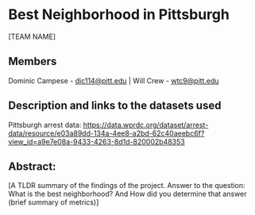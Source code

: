 # Best Neighborhood in Pittsburgh
[TEAM NAME]
## Members
Dominic Campese - djc114@pitt.edu | Will Crew - wtc9@pitt.edu
## Description and links to the datasets used
Pittsburgh arrest data: https://data.wprdc.org/dataset/arrest-data/resource/e03a89dd-134a-4ee8-a2bd-62c40aeebc6f?view_id=a9e7e08a-9433-4263-8d1d-820002b48353
## Abstract: 
[A TLDR summary of the findings of the project. Answer to the question: What is the best neighborhood? And How did you determine that answer (brief summary of metrics)]
